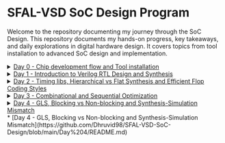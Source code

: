 # SFAL-VSD SoC Design Program
Welcome to the repository documenting my journey through the SoC Design. This repository documents my hands-on progress, key takeaways, and daily explorations in digital hardware design. It covers topics from tool installation to advanced SoC design and implementation.

<details> 
  <summary><a href="https://github.com/Dhruvid98/SFAL-VSD-SoC-Design/blob/main/Day%200/README.md" target="_blank">Day 0 - Chip development flow and Tool installation </a></summary>
</details>

<details> 
  <summary><a href="https://github.com/Dhruvid98/SFAL-VSD-SoC-Design/blob/main/Day%201/README.md" target="_blank">Day 1 - Introduction to Verilog RTL Design and Synthesis </a></summary>
</details>

<details> 
  <summary><a href="https://github.com/Dhruvid98/SFAL-VSD-SoC-Design/blob/main/Day%202/README.md" target="_blank">Day 2 - Timing libs, Hierarchical vs Flat Synthesis and Efficient Flop Coding Styles </a></summary>
</details>

<details> 
  <summary><a href="https://github.com/Dhruvid98/SFAL-VSD-SoC-Design/blob/main/Day%203/README.md" target="_blank">Day 3 - Combinational and Sequential Optimization </a></summary>
</details>

<details> 
  <summary><a href="https://github.com/Dhruvid98/SFAL-VSD-SoC-Design/blob/main/Day%204/README.md" target="_blank">Day 4 - GLS, Blocking vs Non-blocking and Synthesis-Simulation Mismatch </a></summary>
</details>
* [Day 4 - GLS, Blocking vs Non-blocking and Synthesis-Simulation Mismatch](https://github.com/Dhruvid98/SFAL-VSD-SoC-Design/blob/main/Day%204/README.md)
